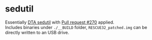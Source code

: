 # sedutil
Essentially [DTA sedutil](https://github.com/Drive-Trust-Alliance/sedutil/) with [Pull request #270](https://github.com/Drive-Trust-Alliance/sedutil/pull/270) applied.  
Includes binaries under `./__BUILD` folder, `RESCUE32_patched.img` can be directly written to an USB drive.
